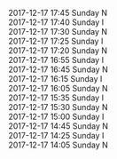 2017-12-17 17:45 Sunday  N  
2017-12-17 17:40 Sunday  I  
2017-12-17 17:30 Sunday  N  
2017-12-17 17:25 Sunday  I  
2017-12-17 17:20 Sunday  N  
2017-12-17 16:55 Sunday  I  
2017-12-17 16:45 Sunday  N  
2017-12-17 16:15 Sunday  I  
2017-12-17 16:05 Sunday  N  
2017-12-17 15:35 Sunday  I  
2017-12-17 15:30 Sunday  N  
2017-12-17 15:00 Sunday  I  
2017-12-17 14:45 Sunday  N  
2017-12-17 14:25 Sunday  I  
2017-12-17 14:05 Sunday  N  
